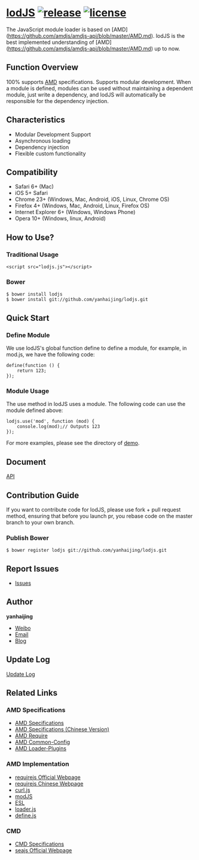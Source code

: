# [lodJS](https://github.com/yanhaijing/lodjs) [![release](https://img.shields.io/badge/release-v0.1.0-orange.svg)](https://github.com/yanhaijing/template.js/releases/tag/v0.1.0) [![license](http://img.shields.io/npm/l/express.svg)](https://github.com/yanhaijing/lodjs/blob/master/MIT-LICENSE.txt)

The JavaScript module loader is based on [AMD] (https://github.com/amdjs/amdjs-api/blob/master/AMD.md). lodJS is the best implemented understanding of [AMD] (https://github.com/amdjs/amdjs-api/blob/master/AMD.md) up to now.

## Function Overview

100% supports [AMD](https://github.com/amdjs/amdjs-api/blob/master/AMD.md) specifications. Supports modular development. When a module is defined, modules can be used without maintaining a dependent module, just write a dependency, and lodJS will automatically be responsible for the dependency injection.

## Characteristics

- Modular Development Support
- Asynchronous loading
- Dependency injection
- Flexible custom functionality

## Compatibility

- Safari 6+ (Mac)
- iOS 5+ Safari
- Chrome 23+ (Windows, Mac, Android, iOS, Linux, Chrome OS)
- Firefox 4+ (Windows, Mac, Android, Linux, Firefox OS)
- Internet Explorer 6+ (Windows, Windows Phone)
- Opera 10+ (Windows, linux, Android)

## How to Use?

### Traditional Usage
	
	<script src="lodjs.js"></script>

### Bower

	$ bower install lodjs
	$ bower install git://github.com/yanhaijing/lodjs.git

## Quick Start

### Define Module

We use lodJS's global function define to define a module, for example, in mod.js, we have the following code:

	define(function () {
		return 123;
	});

### Module Usage

The use method in lodJS uses a module. The following code can use the module defined above:

	lodjs.use('mod', function (mod) {
		console.log(mod);// Outputs 123
	});

For more examples, please see the directory of [demo](demo).

## Document

[API](doc/api.md)

## Contribution Guide

If you want to contribute code for lodJS, please use fork + pull request method, ensuring that before you launch pr, you rebase code on the master branch to your own branch.

### Publish Bower
	
	$ bower register lodjs git://github.com/yanhaijing/lodjs.git

## Report Issues

- [Issues](https://github.com/yanhaijing/lodjs/issues "报告问题")

## Author

**yanhaijing**

- [Weibo](http://weibo.com/yanhaijing1234 "yanhaijing's Weibo")
- [Email](mailto:yanhaijing@yeah.net "yanhaijing's Email")
- [Blog](http://yanhaijing.com "yanhaijing's Blog")

## Update Log

[Update Log](CHANGELOG.md)

## Related Links

### AMD Specifications
- [AMD Specifications](https://github.com/amdjs/amdjs-api/blob/master/AMD.md)
- [AMD Specifications (Chinese Version)](https://github.com/amdjs/amdjs-api/wiki/AMD-(%E4%B8%AD%E6%96%87%E7%89%88))
- [AMD Require](https://github.com/amdjs/amdjs-api/wiki/require)
- [AMD Common-Config](https://github.com/amdjs/amdjs-api/wiki/Common-Config)
- [AMD Loader-Plugins](https://github.com/amdjs/amdjs-api/wiki/Loader-Plugins)

### AMD Implementation
- [requirejs Official Webpage](http://requirejs.org/)
- [requirejs Chinese Webpage](http://requirejs.cn/)
- [curl.js](https://github.com/cujojs/curl)
- [modJS](https://github.com/fex-team/mod)
- [ESL](https://github.com/ecomfe/esl)
- [loader.js](https://github.com/ember-cli/loader.js)
- [define.js](https://github.com/fixjs/define.js)

### CMD
- [CMD Specifications](https://github.com/cmdjs/specification/blob/master/draft/module.md)
- [seajs Official Webpage](http://seajs.org/docs/)
